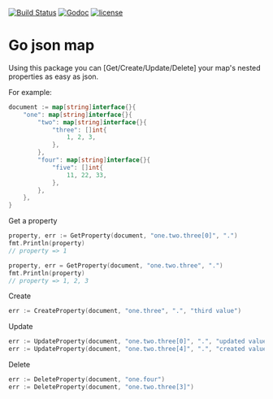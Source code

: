 [![Build Status](https://travis-ci.org/firewut/go-json-map.svg)](https://travis-ci.org/firewut/go-json-map)
[![Godoc](http://img.shields.io/badge/godoc-reference-blue.svg?style=flat)](https://godoc.org/github.com/firewut/go-json-map) 
[![license](http://img.shields.io/badge/license-MIT-red.svg?style=flat)](https://raw.githubusercontent.com/firewut/go-json-map/master/LICENSE)


# Go json map

Using this package you can [Get/Create/Update/Delete] your map's nested properties as easy as json.

For example:
    
```go
document := map[string]interface{}{
	"one": map[string]interface{}{
		"two": map[string]interface{}{
			"three": []int{
				1, 2, 3,
			},
		},
		"four": map[string]interface{}{
			"five": []int{
				11, 22, 33,
			},
		},
	},
}
```

Get a property

```go
property, err := GetProperty(document, "one.two.three[0]", ".")
fmt.Println(property)
// property => 1

property, err = GetProperty(document, "one.two.three", ".")
fmt.Println(property)
// property => 1, 2, 3
```

Create

```go
err := CreateProperty(document, "one.three", ".", "third value")
```

Update

```go
err := UpdateProperty(document, "one.two.three[0]", ".", "updated value")
err := UpdateProperty(document, "one.two.three[4]", ".", "created value")
```

Delete

```go
err := DeleteProperty(document, "one.four")
err := DeleteProperty(document, "one.two.three[3]")
```
